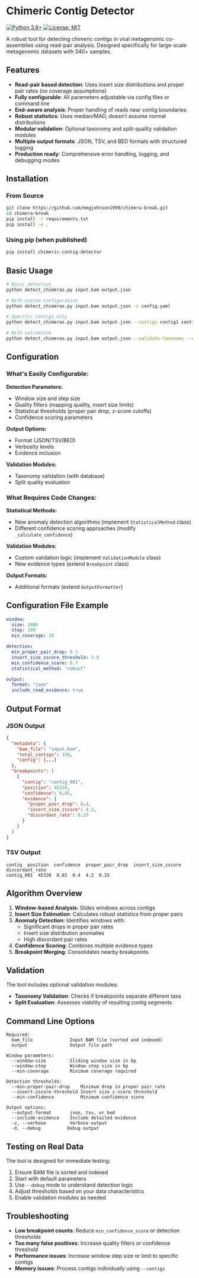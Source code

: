 # Chimeric Contig Detector

[![Python 3.8+](https://img.shields.io/badge/python-3.8+-blue.svg)](https://www.python.org/downloads/)
[![License: MIT](https://img.shields.io/badge/License-MIT-yellow.svg)](https://opensource.org/licenses/MIT)

A robust tool for detecting chimeric contigs in viral metagenomic co-assemblies using read-pair analysis. Designed specifically for large-scale metagenomic datasets with 340+ samples.

## Features

- **Read-pair based detection**: Uses insert size distributions and proper pair rates (no coverage assumptions)
- **Fully configurable**: All parameters adjustable via config files or command line  
- **End-aware analysis**: Proper handling of reads near contig boundaries
- **Robust statistics**: Uses median/MAD, doesn't assume normal distributions
- **Modular validation**: Optional taxonomy and split-quality validation modules
- **Multiple output formats**: JSON, TSV, and BED formats with structured logging
- **Production ready**: Comprehensive error handling, logging, and debugging modes

## Installation

### From Source
```bash
git clone https://github.com/megjohnson1999/chimera-break.git
cd chimera-break
pip install -r requirements.txt
pip install -e .
```

### Using pip (when published)
```bash
pip install chimeric-contig-detector
```

## Basic Usage

```bash
# Basic detection
python detect_chimeras.py input.bam output.json

# With custom configuration
python detect_chimeras.py input.bam output.json -c config.yaml

# Specific contigs only
python detect_chimeras.py input.bam output.json --contigs contig1 contig2

# With validation
python detect_chimeras.py input.bam output.json --validate-taxonomy --evaluate-splits
```

## Configuration

### What's Easily Configurable:

**Detection Parameters:**
- Window size and step size
- Quality filters (mapping quality, insert size limits)
- Statistical thresholds (proper pair drop, z-score cutoffs)
- Confidence scoring parameters

**Output Options:**
- Format (JSON/TSV/BED)
- Verbosity levels
- Evidence inclusion

**Validation Modules:**
- Taxonomy validation (with database)
- Split quality evaluation

### What Requires Code Changes:

**Statistical Methods:**
- New anomaly detection algorithms (implement `StatisticalMethod` class)
- Different confidence scoring approaches (modify `_calculate_confidence`)

**Validation Modules:**
- Custom validation logic (implement `ValidationModule` class)
- New evidence types (extend `Breakpoint` class)

**Output Formats:**
- Additional formats (extend `OutputFormatter`)

## Configuration File Example

```yaml
window:
  size: 1000
  step: 100
  min_coverage: 10

detection:
  min_proper_pair_drop: 0.3
  insert_size_zscore_threshold: 3.0
  min_confidence_score: 0.7
  statistical_method: "robust"

output:
  format: "json"
  include_read_evidence: true
```

## Output Format

### JSON Output
```json
{
  "metadata": {
    "bam_file": "input.bam",
    "total_contigs": 150,
    "config": {...}
  },
  "breakpoints": [
    {
      "contig": "contig_001",
      "position": 45320,
      "confidence": 0.85,
      "evidence": {
        "proper_pair_drop": 0.4,
        "insert_size_zscore": 4.2,
        "discordant_rate": 0.25
      }
    }
  ]
}
```

### TSV Output
```
contig  position  confidence  proper_pair_drop  insert_size_zscore  discordant_rate
contig_001  45320  0.85  0.4  4.2  0.25
```

## Algorithm Overview

1. **Window-based Analysis**: Slides windows across contigs
2. **Insert Size Estimation**: Calculates robust statistics from proper pairs
3. **Anomaly Detection**: Identifies windows with:
   - Significant drops in proper pair rates
   - Insert size distribution anomalies
   - High discordant pair rates
4. **Confidence Scoring**: Combines multiple evidence types
5. **Breakpoint Merging**: Consolidates nearby breakpoints

## Validation

The tool includes optional validation modules:

- **Taxonomy Validation**: Checks if breakpoints separate different taxa
- **Split Evaluation**: Assesses viability of resulting contig segments

## Command Line Options

```
Required:
  bam_file              Input BAM file (sorted and indexed)
  output                Output file path

Window parameters:
  --window-size         Sliding window size in bp
  --window-step         Window step size in bp
  --min-coverage        Minimum coverage required

Detection thresholds:
  --min-proper-pair-drop    Minimum drop in proper pair rate
  --insert-zscore-threshold Insert size z-score threshold
  --min-confidence          Minimum confidence score

Output options:
  --output-format       json, tsv, or bed
  --include-evidence    Include detailed evidence
  -v, --verbose         Verbose output
  -d, --debug          Debug output
```

## Testing on Real Data

The tool is designed for immediate testing:

1. Ensure BAM file is sorted and indexed
2. Start with default parameters
3. Use `--debug` mode to understand detection logic
4. Adjust thresholds based on your data characteristics
5. Enable validation modules as needed

## Troubleshooting

- **Low breakpoint counts**: Reduce `min_confidence_score` or detection thresholds
- **Too many false positives**: Increase quality filters or confidence threshold
- **Performance issues**: Increase window step size or limit to specific contigs
- **Memory issues**: Process contigs individually using `--contigs`